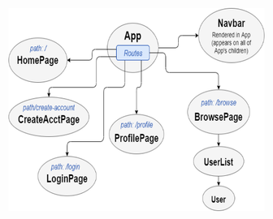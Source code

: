 
<img src="ComponentTree.png"
     alt="Diagram of React components"
     style="float: center" 
     height= "400" /> 